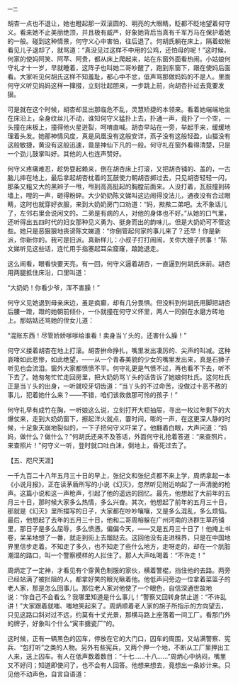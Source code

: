     一二 

   胡杏一点也不退让，她也瞪起那一双滚圆的、明亮的大眼睛，眨都不眨地望着何守义。看来她不止美丽绝顶，并且极有威严，好象她背后当真有千军万马在保护着她的一般。碰到这种情景，何守义心中害怕，往后退了。何胡氏躺在床上，隔着蚊帐看见儿子退却了，就骂道：“真没见过这样不中用的公鸡，还怕母的呢！”这时候，何家的使妈阿笑、阿苹、阿贵，都从床上爬起来，站在东窗外面看热闹。小姑娘何守礼才十一岁，早就睡着，这阵子也叫她二哥吵醒了，跑到东窗下，跟在使妈后面看。大家听见何胡氏这样不知羞耻，都心中不忿，低声骂那做妈妈的不是人。里面何守义听见妈妈这样一撺掇，立刻壮起胆来，一步跳上前，向胡杏扑过去竟要发狠。

   可是就在这个时候，胡杏却显出那临危不乱，灵慧矫捷的本领来。看着她端端地坐在床沿上，全身纹丝儿不动，谁知何守义猛扑上去，扑通一声，竟扑了一个空，一头撞在床板上，撞得他火星迸裂，呵唷直喊。胡杏早站在一旁，举起手来，缓缓地理着头发。她那神情风度，真是凤凰没有这般安详，燕子没有这般轻盈，山猫没有这般敏捷，黄没有这般迅速，竟是神仙下凡的一般。何守礼在窗外看得清楚，只是一个劲儿鼓掌叫好。其他的人也连声赞好。

   何守义疼痛难忍，趁势耍起赖来，倒在胡杏床上打滚，又把胡杏铺的、盖的，一古脑儿摔在地上，最后拿起胡杏枕着的瓦鼓使力朝胡杏掷过去，只见胡杏轻轻一闪，那条又粗又大的黑辫子一甩，甩到高高挺起的胸膛前面来。人没打着，瓦鼓撞到砖墙上，嘡的一声，砸得粉碎。大少奶奶陈文娣叫这边闹得没法儿，通夜没有合过眼睛，这时也就穿好衣服，来到大奶奶房门口劝道：“妈，揿揿二弟吧。太不象话儿了，左邻右里会说闲文的。二弟是有病的人，对他的身体也不好。”从她的口气里，还听得出五四时代的妇女那种见义勇为、挺身而出的韵味儿。但是大奶奶可不管这些。她只是恶狠狠地丧谤陈文娣道：“你倒管起何家的事儿来了？还早！你是新派，你新你的。我可是旧派。真新样儿：小叔子打打闹闹，关你大嫂子屄事！”陈文娣听见这些话，连忙用手指塞起耳朵窟窿，踉跄退走。

   这么闹看，眼看快要天亮。有一回，何守义逼着胡杏，一直逼到何胡氏床前。胡杏用两腿抵住床沿，口里叫道：

   “大奶奶！你看少爷，浑不害臊！”

   何守义见她退到母亲床边，虽是疯癫，却有几分畏惧。但没料到何胡氏用脚把胡杏后腰一蹬，蹬的她朝前倾仆，一仆就撞在何守义怀里，两人一同倒在水磨方砖地上。那姑姑还骂她的侄女儿道：

   “混账东西！尽管娇娇嗲嗲给谁看！卖身当丫头的，还害什么臊！”

   何守义搂着胡杏在地上打滚。胡杏拚命挣扎，嘴里发出凄厉的、尖声的叫减。这种哀嚎如此悲惨，如此绝望，——从一个青春美貌的少女的嘴里发出来，真是石狮子听见也会流泪。窗外大家都愤愤不平。何守礼更是气愤不过，再也看不下去，听不下去了。她匆匆忙忙走回房里，把大奶奶骂丫头的话告诉了她娘何杜氏。这何杜氏正是当丫头的出身，一听就咬牙切齿道：“当丫头的不过命苦，没做过十恶不赦的事儿，犯着她什么来？——不错，咱们该救救那可怜的孩子！”

   何守礼早有成竹在胸，一听娘这么说，立刻打开大柜抽屉，寻出一枚过年剩下的大爆仗来，走到大奶奶窗下，擦起洋火就点，霎时间，嘭的一声，在这更深人静的时候，十足象天崩地裂似的，一下子把何守义吓呆了。他翻着白眼，大声问道：“妈妈，做什么？做什么？”何胡氏还来不及答话，外面何守礼抢着答道：“来查照片，来查照片！”何守义一听，登时就口吐白沫，倒地上，昏死过去了。

   【五、咫尺天涯】

   一千九百二十八年五月三十日的早上，张纪文和张纪贞都不来上学，周炳拿起一本《小说月报》，正在读茅盾所写的小说《幻灭》，忽然听见附近响起了一声清脆的枪声。这篇小说和这一声枪声，引起了他的遥远的回忆。最先，他想起了大前年的五月三十日，那时候大家多么热情，多么兴奋。其次，他想起了前年的五月三十日，那就是《幻灭》里所描写的日子，大家都在吵吵嚷嚷，又是多么混乱，多么烦恼。最后，他想起了去年的五月三十日，他和二哥周榕躲在广州河南的济群生草药铺里，那日子是多么屈辱，多么愤懑。偏偏今天，——又是五月三十日了！他掩上书卷，呆呆地想了一番，就走到街上去蹓跶去。这回他没有走进租界，只是在中国地界里信步走着。不知走了多久，也不知走了些什么地方，走呀走的，却在一个肮脏潮湿的路口，叫一个警察模样的人拦住了。那人大声吆喝着：“不许走！”

   周炳定了一定神，才看见有个穿黄色制服的家伙，横着警棍，挡住他的去路。两旁已经站满了被拦阻的人，都拿好笑的眼光瞅着他。他低声问旁边一位拿着菜篮子的老人家，那是怎么回事儿。那位老人家对他使了一个眼色，自信深通世故地说：“你自己不会看么？我哪里知道是什么事儿！”警察又回转身禁止道：“不许乱讲！”大家跟着就嗤、嗤地笑起来了。周炳顺着老人家的胡子所指示的方向望去，只见这路口斜对过不远，约莫有十丈光景，那横马路上座落着一间工厂。看那门外的牌子，好象叫个什么“寅丰搪瓷厂”的。

   这时候，正有一辆黑色的囚车，停放在它的大门口，囚车的周围，又站满警察、宪兵、“包打听”之类的人物。另外有些宪兵，又两个押一个地，不断从工厂里押出工人来，送上囚车。有人在低声数着数目：“十七……十八……”周炳心中纳闷，嘴里又不好问；知道即使问了，也不会有人回答。他想来想去，竟想出一条妙计来。只见他不动声色，自言自语道：

